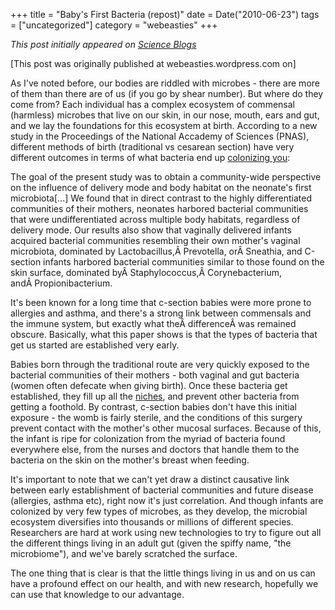 +++
title = "Baby's First Bacteria (repost)"
date = Date("2010-06-23")
tags = ["uncategorized"]
category = "webeasties"
+++

_This post initially appeared on [Science Blogs](http://scienceblogs.com/webeasties)_

[This post was originally published at webeasties.wordpress.com on]

As I've noted before, our bodies are riddled with microbes - there are more of them than there are of us (if you go by shear number). But where do they come from? Each individual has a complex ecosystem of commensal (harmless) microbes that live on our skin, in our nose, mouth, ears and gut, and we lay the foundations for this ecosystem at birth. According to a new study in the Proceedings of the National Accademy of Sciences (PNAS), different methods of birth (traditional vs cesarean section) have very different outcomes in terms of what bacteria end up [colonizing you](http://www.pnas.org/content/early/2010/06/08/1002601107):

The goal of the present study was to obtain a community-wide perspective on the influence of delivery mode and body habitat on the neonate's first microbiota[...] We found that in direct contrast to the highly differentiated communities of their mothers, neonates harbored bacterial communities that were undifferentiated across multiple body habitats, regardless of delivery mode. Our results also show that vaginally delivered infants acquired bacterial communities resembling their own mother's vaginal microbiota, dominated by Lactobacillus,Â Prevotella, orÂ Sneathia, and C-section infants harbored bacterial communities similar to those found on the skin surface, dominated byÂ Staphylococcus,Â Corynebacterium, andÂ Propionibacterium.

It's been known for a long time that c-section babies were more prone to allergies and asthma, and there's a strong link between commensals and the immune system, but exactly what theÂ differenceÂ was remained obscure. 
Basically, what this paper shows is that the types of bacteria that get us started are established very early.

Babies born through the traditional route are very quickly exposed to the bacterial communities of their mothers - both vaginal and gut bacteria (women often defecate when giving birth). Once these bacteria get established, they fill up all the [niches](http://en.wikipedia.org/wiki/Ecological_niche), and prevent other bacteria from getting a foothold. By contrast, c-section babies don't have this initial exposure - the womb is fairly sterile, and the conditions of this surgery prevent contact with the mother's other mucosal surfaces. Because of this, the infant is ripe for colonization from the myriad of bacteria found everywhere else, from the nurses and doctors that handle them to the bacteria on the skin on the mother's breast when feeding.

It's important to note that we can't yet draw a distinct causative link between early establishment of bacterial communities and future disease (allergies, asthma etc), right now it's just correlation. And though infants are colonized by very few types of microbes, as they develop, the microbial ecosystem diversifies into thousands or millions of different species. Researchers are hard at work using new technologies to try to figure out all the different things living in an adult gut (given the spiffy name, "the microbiome"), and we've barely scratched the surface.

The one thing that is clear is that the little things living in us and on us can have a profound effect on our health, and with new research, hopefully we can use that knowledge to our advantage.
